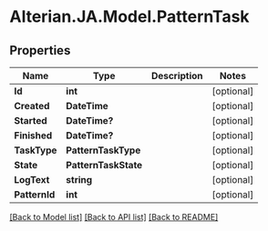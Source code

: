 # Alterian.JA.Model.PatternTask

## Properties

Name | Type | Description | Notes
------------ | ------------- | ------------- | -------------
**Id** | **int** |  | [optional] 
**Created** | **DateTime** |  | [optional] 
**Started** | **DateTime?** |  | [optional] 
**Finished** | **DateTime?** |  | [optional] 
**TaskType** | **PatternTaskType** |  | [optional] 
**State** | **PatternTaskState** |  | [optional] 
**LogText** | **string** |  | [optional] 
**PatternId** | **int** |  | [optional] 

[[Back to Model list]](../README.md#documentation-for-models) [[Back to API list]](../README.md#documentation-for-api-endpoints) [[Back to README]](../README.md)

